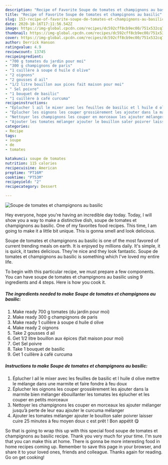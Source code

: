 ```yaml
---
description: "Recipe of Favorite Soupe de tomates et champignons au basilic"
title: "Recipe of Favorite Soupe de tomates et champignons au basilic"
slug: 153-recipe-of-favorite-soupe-de-tomates-et-champignons-au-basilic
date: 2020-10-16T17:11:56.542Z
image: https://img-global.cpcdn.com/recipes/dc592cff8cb9ec00/751x532cq70/soupe-de-tomates-et-champignons-au-basilic-photo-principale-de-la-recette.jpg
thumbnail: https://img-global.cpcdn.com/recipes/dc592cff8cb9ec00/751x532cq70/soupe-de-tomates-et-champignons-au-basilic-photo-principale-de-la-recette.jpg
cover: https://img-global.cpcdn.com/recipes/dc592cff8cb9ec00/751x532cq70/soupe-de-tomates-et-champignons-au-basilic-photo-principale-de-la-recette.jpg
author: Derrick Hanson
ratingvalue: 4.9
reviewcount: 13745
recipeingredient:
- "700 g tomates du jardin pour moi"
- "300 g champignons de paris"
- "1 cuillère à soupe d huile d olive"
- "2 oignons"
- "2 gousses d ail"
- "1/2 litre bouillon aux pices fait maison pour moi"
- " Sel poivre"
- "1 bouquet de basilic"
- "1 cuillère à café curcuma"
recipeinstructions:
- "Éplucher l ail le mixer avec les feuilles de basilic et l huile d olive mettre le mélange dans une marmite et faire fondre à feu doux"
- "Éplucher les oignons les couper grossièrement les ajouter dans la marmite bien mélanger ébouillanter les tomates les éplucher et les couper en petits morceaux"
- "Nettoyer les champignons les couper en morceaux les ajouter mélanger jusqu’à perte de leur eau ajouter le curcuma mélanger"
- "Ajouter les tomates mélanger ajouter le bouillon saler poivrer laisser cuire 25 minutes à feu moyen doux c est prêt ! Bon appétit 😋"
categories:
- Recipe
tags:
- soupe
- de
- tomates

katakunci: soupe de tomates 
nutrition: 115 calories
recipecuisine: American
preptime: "PT16M"
cooktime: "PT53M"
recipeyield: "2"
recipecategory: Dessert

---
```



![Soupe de tomates et champignons au basilic](https://img-global.cpcdn.com/recipes/dc592cff8cb9ec00/751x532cq70/soupe-de-tomates-et-champignons-au-basilic-photo-principale-de-la-recette.jpg)

Hey everyone, hope you're having an incredible day today. Today, I will show you a way to make a distinctive dish, soupe de tomates et champignons au basilic. One of my favorites food recipes. This time, I am going to make it a little bit unique. This is gonna smell and look delicious.



Soupe de tomates et champignons au basilic is one of the most favored of current trending meals on earth. It is enjoyed by millions daily. It's simple, it is quick, it tastes delicious. They're nice and they look fantastic. Soupe de tomates et champignons au basilic is something which I've loved my entire life.


To begin with this particular recipe, we must prepare a few components. You can have soupe de tomates et champignons au basilic using 9 ingredients and 4 steps. Here is how you cook it.

<!--inarticleads1-->

##### The ingredients needed to make Soupe de tomates et champignons au basilic:

1. Make ready 700 g tomates (du jardin pour moi)
1. Make ready 300 g champignons de paris
1. Make ready 1 cuillère à soupe d huile d olive
1. Make ready 2 oignons
1. Take 2 gousses d ail
1. Get 1/2 litre bouillon aux épices (fait maison pour moi)
1. Get  Sel poivre
1. Take 1 bouquet de basilic
1. Get 1 cuillère à café curcuma




<!--inarticleads2-->

##### Instructions to make Soupe de tomates et champignons au basilic:

1. Éplucher l ail le mixer avec les feuilles de basilic et l huile d olive mettre le mélange dans une marmite et faire fondre à feu doux
1. Éplucher les oignons les couper grossièrement les ajouter dans la marmite bien mélanger ébouillanter les tomates les éplucher et les couper en petits morceaux
1. Nettoyer les champignons les couper en morceaux les ajouter mélanger jusqu’à perte de leur eau ajouter le curcuma mélanger
1. Ajouter les tomates mélanger ajouter le bouillon saler poivrer laisser cuire 25 minutes à feu moyen doux c est prêt ! Bon appétit 😋




So that is going to wrap this up with this special food soupe de tomates et champignons au basilic recipe. Thank you very much for your time. I'm sure that you can make this at home. There is gonna be more interesting food in home recipes coming up. Remember to save this page in your browser, and share it to your loved ones, friends and colleague. Thanks again for reading. Go on get cooking!
